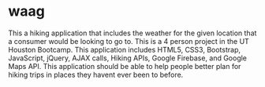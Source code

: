 # waag
This a hiking application that includes the weather for the given location that a consumer would be looking to go to. 
This is a 4 person project in the UT Houston Bootcamp.
This application includes HTML5, CSS3, Bootstrap, JavaScript, jQuery, AJAX calls, Hiking APIs, Google Firebase, and Google Maps API.
This application should be able to help people better plan for hiking trips in places they havent ever been to before. 

